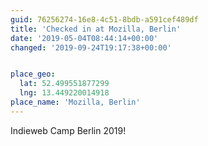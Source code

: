 ```yaml
---
guid: 76256274-16e8-4c51-8bdb-a591cef489df
title: 'Checked in at Mozilla, Berlin'
date: '2019-05-04T08:44:14+00:00'
changed: '2019-09-24T19:17:38+00:00'


place_geo:
  lat: 52.499551877299
  lng: 13.449220014918
place_name: 'Mozilla, Berlin'
---
```


Indieweb Camp Berlin 2019!
